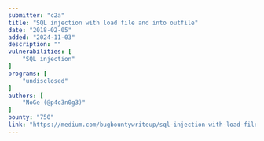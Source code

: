 ```yaml
---
submitter: "c2a"
title: "SQL injection with load file and into outfile"
date: "2018-02-05"
added: "2024-11-03"
description: ""
vulnerabilities: [
    "SQL injection"
]
programs: [
    "undisclosed"
]
authors: [
    "NoGe (@p4c3n0g3)"
]
bounty: "750"
link: "https://medium.com/bugbountywriteup/sql-injection-with-load-file-and-into-outfile-c62f7d92c4e2"
---
```




